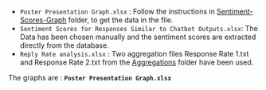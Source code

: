 - `Poster Presentation Graph.xlsx` : Follow the instructions in [Sentiment-Scores-Graph](../Sentiment%20Scores%20Graph/) folder, to get the data in the file.
- `Sentiment Scores for Responses Similar to Chatbot Outputs.xlsx`: The Data has been chosen manually and the sentiment scores are extracted directly from the database.
- `Reply Rate analysis.xlsx` : Two aggregation files Response Rate 1.txt and Response Rate 2.txt from the [Aggregations](../Aggregations/) folder have been used.

The graphs are :
**`Poster Presentation Graph.xlsx`**
